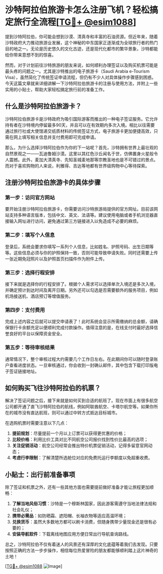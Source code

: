 # 沙特阿拉伯旅游卡怎么注册飞机？轻松搞定旅行全流程[[TG💪+ @esim1088](https://t.me/s/esim1088)]

提到沙特阿拉伯，你可能会想到沙漠、清真寺和丰富的石油资源。但近年来，随着沙特政府大力推动旅游业发展，这个神秘的中东国家正逐渐成为全球旅行者的热门目的地之一。无论是历史悠久的文化古迹，还是现代化都市的繁华景象，沙特都能给你带来意想不到的惊喜。

然而，对于计划前往沙特旅游的朋友来说，如何顺利办理签证以及购买机票可能是最头疼的问题之一。尤其是沙特推出的电子旅游卡（Saudi Arabia e-Tourism Visa），虽然简化了传统签证申请流程，但仍有不少人对具体操作步骤感到困惑。今天这篇文章就来详细讲解一下沙特阿拉伯旅游卡的注册与使用方法，并附上一些实用的小贴士，帮助大家轻松搞定旅行前的准备工作。

## 什么是沙特阿拉伯旅游卡？

沙特阿拉伯旅游卡是沙特政府为吸引国际游客而推出的一种电子签证服务。它允许持有者在沙特境内停留最多90天，并且可以在有效期内多次入境。相比以往需要通过旅行社或大使馆递交纸质材料的传统签证方式，电子旅游卡更加便捷高效，只需在网上填写相关信息并支付费用即可完成申请。

那么，为什么选择沙特阿拉伯作为你的下一站呢？首先，沙特拥有世界上最壮观的自然景观之一——瓦迪鲁姆沙漠。这里以其红色沙丘闻名于世，仿佛置身火星般令人震撼。此外，麦加大清真寺、先知圣城麦地那等宗教圣地也是不可错过的景点。而对于喜欢购物的人来说，利雅得、吉达等地都有世界级购物中心等待探索。

## 注册沙特阿拉伯旅游卡的具体步骤

### 第一步：访问官方网站

要开始注册沙特阿拉伯旅游卡，你需要访问沙特旅游局提供的官方网址。目前该网站支持多种语言版本，包括中文、英文、法语等。建议使用电脑或者手机浏览器直接输入网址进行访问，避免通过第三方链接进入以免造成不必要的麻烦。

### 第二步：填写个人信息

登录后，系统会要求你填写一系列个人信息，比如姓名、护照号码、出生日期等等。这些信息必须与你的护照保持一致，否则可能导致申请失败。同时还需要上传一张近期免冠照片以及护照首页扫描件作为附件上传。

### 第三步：选择行程安排

接下来就是选择你的行程安排了。根据个人需求可以选择单次入境还是多次入境，并确定预计到达时间及离开日期。另外还可以勾选是否需要额外的服务项目，例如机场接送机、酒店预订等增值服务。

### 第四步：支付费用

完成上述内容之后就可以提交申请表了！此时系统会显示所需缴纳的总金额，请确保银行卡余额充足以便顺利完成付款操作。值得注意的是，在线支付时最好选择信誉良好的平台以保障资金安全。

### 第五步：等待审核结果

通常情况下，整个审核过程大约需要几个工作日左右。在此期间你可以随时登录账户查看进度状态。一旦审核通过，你会收到一封确认邮件，其中包含下载打印版电子签证链接地址。

## 如何购买飞往沙特阿拉伯的机票？

解决了签证问题之后，接下来就是如何买到合适的航班了。现在市面上有很多航空公司都开通了直飞沙特阿拉伯的航线，例如阿联酋航空、卡塔尔航空等。如果你所在的城市没有直达航班，则可以通过中转方式抵达目标城市。

在选购机票时需要注意以下几点：

1. **提前规划**：尽量提前一个月以上订票可以获得更优惠的价格；
2. **比较价格**：利用比价工具对比不同航空公司报价找到性价比最高的选项；
3. **关注促销活动**：航空公司经常会推出特价机票促销活动，记得多留意官网动态；
4. **考虑行李限制**：了解清楚所选舱位对应的免费托运行李额度以免超重收费。

## 小贴士：出行前准备事项

除了签证和机票之外，还有一些其他方面也需要提前做好准备才能让旅程更加顺畅：

1. **了解当地风俗习惯**：沙特是一个穆斯林国家，因此游客需遵守当地法律法规和社会礼仪；
2. **携带必需品**：如防晒霜、遮阳帽、长袖衣物等适应高温环境；
3. **兑换货币**：虽然大多数地方都可以刷卡消费，但随身携带少量现金还是很有必要的；
4. **安装导航软件**：下载离线地图应用方便日常出行导航查询路线。

总之，沙特阿拉伯不仅有着迷人的风景还有深厚的文化底蕴等着我们去发现。只要按照正确的方法一步步操作，相信每位热爱冒险的朋友都能够顺利踏上这片神奇的土地！

[[TG💪+ @esim1088](https://t.me/s/esim1088) ![Image](https://i.postimg.cc/4NQfJmqS/Snipaste-2025-05-13-00-14-12.png)]